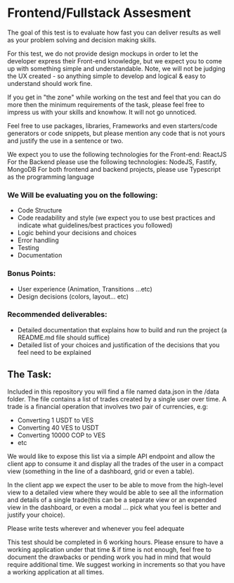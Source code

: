 # Frontend/Fullstack Assesment

The goal of this test is to evaluate how fast you can deliver results as well as your problem solving and decision making skills.

For this test, we do not provide design mockups in order to let the developer express their Front-end knowledge, but we expect you to come up with something simple and understandable. Note, we will not be judging the UX created - so anything simple to develop and logical & easy to understand should work fine.

If you get in "the zone" while working on the test and feel that you can do more then the minimum requirements of the task, please feel free to impress us with your skills and knowhow. It will not go unnoticed.

Feel free to use packages, libraries, Frameworks and even starters/code generators or code snippets, but please mention any code that is not yours and justify the use in a sentence or two.

We expect you to use the following technologies for the Front-end: ReactJS
For the Backend please use the following technologies: NodeJS, Fastify, MongoDB
For both frontend and backend projects, please use Typescript as the programming language

### We Will be evaluating you on the following:

- Code Structure
- Code readability and style (we expect you to use best practices and indicate what guidelines/best practices you followed)
- Logic behind your decisions and choices
- Error handling
- Testing
- Documentation

### Bonus Points:

- User experience (Animation, Transitions ...etc)
- Design decisions (colors, layout... etc)

### Recommended deliverables:

- Detailed documentation that explains how to build and run the project (a README.md file should suffice)
- Detailed list of your choices and justification of the decisions that you feel need to be explained

## The Task:

Included in this repository you will find a file named data.json in the /data folder.
The file contains a list of trades created by a single user over time.
A trade is a financial operation that involves two pair of currencies, e.g:

- Converting 1 USDT to VES
- Converting 40 VES to USDT
- Converting 10000 COP to VES
- etc

We would like to expose this list via a simple API endpoint and allow the client app to consume it and display all the trades of the user in a compact view (something in the line of a dashboard, grid or even a table).

In the client app we expect the user to be able to move from the high-level view to a detailed view where they would be able to see all the information and details of a single trade(this can be a separate view or an expended view in the dashboard, or even a modal ... pick what you feel is better and justify your choice).

Please write tests wherever and whenever you feel adequate

This test should be completed in 6 working hours.
Please ensure to have a working application under that time & if time is not enough, feel free to document the drawbacks or pending work you had in mind that would require additional time.
We suggest working in increments so that you have a working application at all times.
